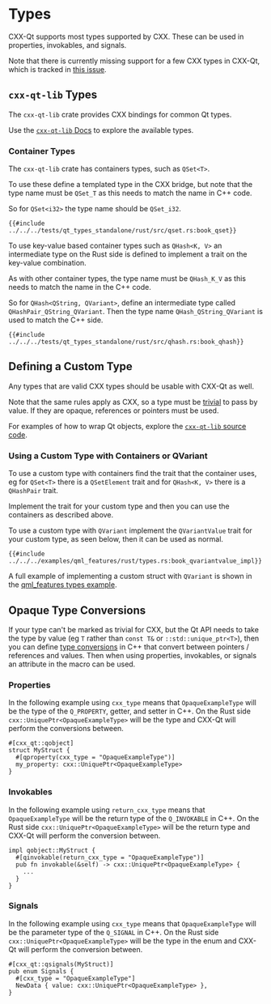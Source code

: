 <!--
SPDX-FileCopyrightText: 2021 Klarälvdalens Datakonsult AB, a KDAB Group company <info@kdab.com>
SPDX-FileContributor: Andrew Hayzen <andrew.hayzen@kdab.com>

SPDX-License-Identifier: MIT OR Apache-2.0
-->

# Types

CXX-Qt supports most types supported by CXX. These can be used in properties, invokables, and signals.

Note that there is currently missing support for a few CXX types in CXX-Qt, which is tracked in [this issue](https://github.com/KDAB/cxx-qt/issues/328).

## `cxx-qt-lib` Types

The `cxx-qt-lib` crate provides CXX bindings for common Qt types.

Use the [`cxx-qt-lib` Docs](https://docs.rs/cxx-qt-lib/latest/cxx_qt_lib/) to explore the available types.

### Container Types

The `cxx-qt-lib` crate has containers types, such as `QSet<T>`.

To use these define a templated type in the CXX bridge, but note that the type
name must be `QSet_T` as this needs to match the name in C++ code.

So for `QSet<i32>` the type name should be `QSet_i32`.

```rust,ignore
{{#include ../../../tests/qt_types_standalone/rust/src/qset.rs:book_qset}}
```

To use key-value based container types such as `QHash<K, V>` an intermediate type on the Rust side
is defined to implement a trait on the key-value combination.

As with other container types, the type name must be `QHash_K_V` as this needs
to match the name in the C++ code.

So for `QHash<QString, QVariant>`, define an intermediate type called `QHashPair_QString_QVariant`.
Then the type name `QHash_QString_QVariant` is used to match the C++ side.

```rust,ignore
{{#include ../../../tests/qt_types_standalone/rust/src/qhash.rs:book_qhash}}
```

## Defining a Custom Type

Any types that are valid CXX types should be usable with CXX-Qt as well.

Note that the same rules apply as CXX, so a type must be [trivial](https://cxx.rs/extern-c++.html?highlight=trivial#integrating-with-bindgen-generated-or-handwritten-unsafe-bindings) to pass by value.
If they are opaque, references or pointers must be used.

For examples of how to wrap Qt objects, explore the [`cxx-qt-lib` source code](https://github.com/KDAB/cxx-qt/tree/main/crates/cxx-qt-lib).

### Using a Custom Type with Containers or QVariant

To use a custom type with containers find the trait that the container uses, eg for `QSet<T>` there is a `QSetElement` trait and for `QHash<K, V>` there is a `QHashPair` trait.

Implement the trait for your custom type and then you can use the containers as described above.

To use a custom type with `QVariant` implement the `QVariantValue` trait for your custom type, as seen below, then it can be used as normal.

```rust,ignore
{{#include ../../../examples/qml_features/rust/types.rs:book_qvariantvalue_impl}}
```

A full example of implementing a custom struct with `QVariant` is shown in the [qml_features types example](https://github.com/KDAB/cxx-qt/blob/main/examples/qml_features/rust/src/types.rs).

## Opaque Type Conversions

If your type can't be marked as trivial for CXX, but the Qt API needs to take the type by value (eg `T` rather than `const T&` or `::std::unique_ptr<T>`),
then you can define [type conversions](type-conversions.md) in C++ that convert between pointers / references and values.
Then when using properties, invokables, or signals an attribute in the macro can be used.

### Properties

In the following example using `cxx_type` means that `OpaqueExampleType` will be the type of the `Q_PROPERTY`, getter, and setter in C++.
On the Rust side `cxx::UniquePtr<OpaqueExampleType>` will be the type and CXX-Qt will perform the conversions between.

```rust,ignore
#[cxx_qt::qobject]
struct MyStruct {
  #[qproperty(cxx_type = "OpaqueExampleType")]
  my_property: cxx::UniquePtr<OpaqueExampleType>
}
```

### Invokables

In the following example using `return_cxx_type` means that `OpaqueExampleType` will be the return type of the `Q_INVOKABLE` in C++.
On the Rust side `cxx::UniquePtr<OpaqueExampleType>` will be the return type and CXX-Qt will perform the conversion between.

```rust,ignore
impl qobject::MyStruct {
  #[qinvokable(return_cxx_type = "OpaqueExampleType")]
  pub fn invokable(&self) -> cxx::UniquePtr<OpaqueExampleType> {
    ...
  }
}
```

### Signals

In the following example using `cxx_type` means that `OpaqueExampleType` will be the parameter type of the `Q_SIGNAL` in C++.
On the Rust side `cxx::UniquePtr<OpaqueExampleType>` will be the type in the enum and CXX-Qt will perform the conversion between.

```rust,ignore
#[cxx_qt::qsignals(MyStruct)]
pub enum Signals {
  #[cxx_type = "OpaqueExampleType"]
  NewData { value: cxx::UniquePtr<OpaqueExampleType> },
}
```
